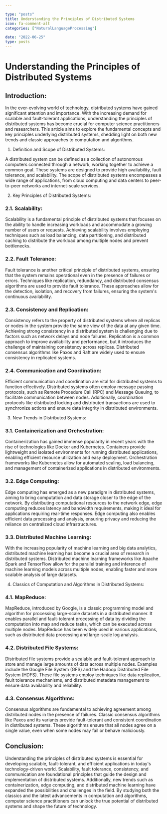 ```yaml
---

type: "posts"
title: Understanding the Principles of Distributed Systems
icon: fa-comment-alt
categories: ["NaturalLanguageProcessing"]

date: "2022-06-25"
type: posts
---
```





# Understanding the Principles of Distributed Systems

## Introduction:

In the ever-evolving world of technology, distributed systems have gained significant attention and importance. With the increasing demand for scalable and fault-tolerant applications, understanding the principles of distributed systems has become crucial for computer science practitioners and researchers. This article aims to explore the fundamental concepts and key principles underlying distributed systems, shedding light on both new trends and classic approaches to computation and algorithms.

1. Definition and Scope of Distributed Systems:

A distributed system can be defined as a collection of autonomous computers connected through a network, working together to achieve a common goal. These systems are designed to provide high availability, fault tolerance, and scalability. The scope of distributed systems encompasses a wide range of applications, from cloud computing and data centers to peer-to-peer networks and internet-scale services.

2. Key Principles of Distributed Systems:

### 2.1. Scalability:
Scalability is a fundamental principle of distributed systems that focuses on the ability to handle increasing workloads and accommodate a growing number of users or requests. Achieving scalability involves employing techniques such as load balancing, data partitioning, and distributed caching to distribute the workload among multiple nodes and prevent bottlenecks.

### 2.2. Fault Tolerance:
Fault tolerance is another critical principle of distributed systems, ensuring that the system remains operational even in the presence of failures or errors. Techniques like replication, redundancy, and distributed consensus algorithms are used to provide fault tolerance. These approaches allow for the detection, isolation, and recovery from failures, ensuring the system's continuous availability.

### 2.3. Consistency and Replication:
Consistency refers to the property of distributed systems where all replicas or nodes in the system provide the same view of the data at any given time. Achieving strong consistency in a distributed system is challenging due to factors such as network delays and node failures. Replication is a common approach to improve availability and performance, but it introduces the challenge of maintaining consistency across replicas. Distributed consensus algorithms like Paxos and Raft are widely used to ensure consistency in replicated systems.

### 2.4. Communication and Coordination:
Efficient communication and coordination are vital for distributed systems to function effectively. Distributed systems often employ message passing protocols, such as Remote Procedure Call (RPC) and Message Queuing, to facilitate communication between nodes. Additionally, coordination protocols like distributed locking and distributed transactions are used to synchronize actions and ensure data integrity in distributed environments.

3. New Trends in Distributed Systems:

### 3.1. Containerization and Orchestration:
Containerization has gained immense popularity in recent years with the rise of technologies like Docker and Kubernetes. Containers provide lightweight and isolated environments for running distributed applications, enabling efficient resource utilization and easy deployment. Orchestration frameworks like Kubernetes allow for automated scaling, load balancing, and management of containerized applications in distributed environments.

### 3.2. Edge Computing:
Edge computing has emerged as a new paradigm in distributed systems, aiming to bring computation and data storage closer to the edge of the network. By distributing computational resources to the network edge, edge computing reduces latency and bandwidth requirements, making it ideal for applications requiring real-time responses. Edge computing also enables efficient data processing and analysis, ensuring privacy and reducing the reliance on centralized cloud infrastructures.

### 3.3. Distributed Machine Learning:
With the increasing popularity of machine learning and big data analytics, distributed machine learning has become a crucial area of research in distributed systems. Distributed machine learning frameworks like Apache Spark and TensorFlow allow for the parallel training and inference of machine learning models across multiple nodes, enabling faster and more scalable analysis of large datasets.

4. Classics of Computation and Algorithms in Distributed Systems:

### 4.1. MapReduce:
MapReduce, introduced by Google, is a classic programming model and algorithm for processing large-scale datasets in a distributed manner. It enables parallel and fault-tolerant processing of data by dividing the computation into map and reduce tasks, which can be executed across multiple nodes. MapReduce has been widely used in various applications, such as distributed data processing and large-scale log analysis.

### 4.2. Distributed File Systems:
Distributed file systems provide a scalable and fault-tolerant approach to store and manage large amounts of data across multiple nodes. Examples include the Google File System (GFS) and the Hadoop Distributed File System (HDFS). These file systems employ techniques like data replication, fault tolerance mechanisms, and distributed metadata management to ensure data availability and reliability.

### 4.3. Consensus Algorithms:
Consensus algorithms are fundamental to achieving agreement among distributed nodes in the presence of failures. Classic consensus algorithms like Paxos and its variants provide fault-tolerant and consistent coordination in distributed systems. These algorithms ensure that all nodes agree on a single value, even when some nodes may fail or behave maliciously.

## Conclusion:

Understanding the principles of distributed systems is essential for developing scalable, fault-tolerant, and efficient applications in today's technology-driven world. Scalability, fault tolerance, consistency, and communication are foundational principles that guide the design and implementation of distributed systems. Additionally, new trends such as containerization, edge computing, and distributed machine learning have expanded the possibilities and challenges in the field. By studying both the classics and the latest advancements in computation and algorithms, computer science practitioners can unlock the true potential of distributed systems and shape the future of technology.